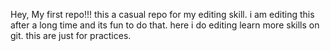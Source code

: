 Hey, My first repo!!!
this a casual repo for my editing skill.
i am editing this after a long time and its fun to do that. 
here i do editing learn more skills on git.
this are just for practices.
